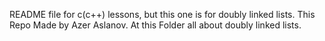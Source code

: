 README file for c(c++) lessons, 
but this one is for doubly linked lists. 
This Repo Made by Azer Aslanov. 
At this Folder all about doubly linked lists.
